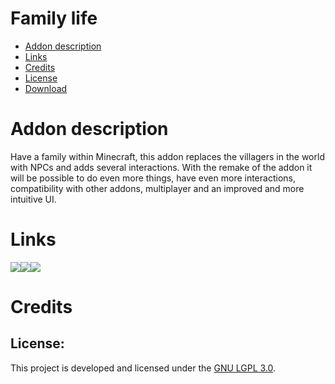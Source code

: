 # Family life

- [Addon description](#addon-description)
- [Links](#links)
- [Credits](#credits)
- [License](#license)
- [Download](https://github.com/pedrodenovo/family-life/releases)

# Addon description
Have a family within Minecraft, this addon replaces the villagers in the world with NPCs and adds several interactions. With the remake of the addon it will be possible to do even more things, have even more interactions, compatibility with other addons, multiplayer and an improved and more intuitive UI.

# Links
[![](https://cdn.jsdelivr.net/npm/@intergrav/devins-badges@3/assets/cozy/social/discord-plural_vector.svg)](https://discord.com/invite/HAS99pEwJ4)[![](https://cdn.jsdelivr.net/npm/@intergrav/devins-badges@3.2.0/assets/cozy/social/youtube-singular_vector.svg)](https://m.youtube.com/channel/UCrq1E1rJEaYDXeU1qXk9OaQ)[![](https://cdn.jsdelivr.net/npm/@intergrav/devins-badges@3.2.0/assets/cozy/social/twitter-singular_vector.svg)](https://x.com/sunrise_studioo)

# Credits

## License:
This project is developed and licensed under the [GNU LGPL 3.0](https://choosealicense.com/licenses/lgpl-3.0/).
